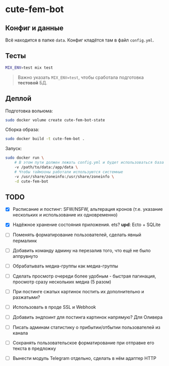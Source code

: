 # cute-fem-bot

## Конфиг и данные

Всё находится в папке `data`. Конфиг кладётся там в файл `config.yml`.

## Тесты

```bash
MIX_ENV=test mix test
```

> Важно указать `MIX_ENV=test`, чтобы сработала подготовка **тестовой** БД.

## Деплой

Подготовка вольюма:

```bash
sudo docker volume create cute-fem-bot-state
```

Сборка образа:

```bash
sudo docker build -t cute-fem-bot .
```

Запуск:

```bash
sudo docker run \
    # В этом пути должен лежать config.yml и будет использоваться база main.db
    -v /path/to/data:/app/data \
    # Чтобы таймзоны работали используются системные
    -v /usr/share/zoneinfo:/usr/share/zoneinfo \
    -d cute-fem-bot
```

## TODO

- [x] Расписание и постинг: SFW/NSFW, альтерация кронов (т.е. указание нескольких и использование их одновременно)
- [x] Надёжное хранение состояния приложения. ets? **upd**: Ecto + SQLite
- [ ] Поменять форматирование пользователей, сделать явный пермалинк
- [ ] Добавить команду админу на перезалив того, что ещё не было аппрувнуто
- [ ] Обрабатывать медиа-группы как медиа-группы
- [ ] Сделать просмотр очереди более удобным - быстрая пагинация, просмотр сразу нескольких медиа (5 разом)
- [ ] При постинге сжатых картинок постить их дополнительно и разжатыми?
- [ ] Использовать в проде SSL и Webhook
- [ ] Добавить эндпоинт для постинга картинок напрямую? Для Оливера
- [ ] Писать админам статистику о прибытии/отбытии пользователей из канала
- [ ] Сохранять пользовательское форматирование при отправке его текста в предложку
- [ ] Вынести модуль Telegram отдельно, сделать в нём адаптер HTTP


